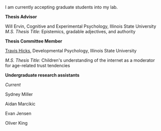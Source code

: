 I am currently accepting graduate students into my lab. 


**Thesis Advisor**

Will Ervin, Cognitive and Experimental Psychology, Illinois State University
_M.S. Thesis Title:_ Epistemics, gradable adjectives, and authority


**Thesis Committee Member**


[Travis Hicks](https://www.linkedin.com/in/travis-hicks-692519123/), Developmental Psychology, Illinois State University


_M.S. Thesis Title:_ Children's understanding of the internet as a moderator for age-related trust tendencies




**Undergraduate research assistants**

_Current_

Sydney Miller

Aidan Marcikic

Evan Jensen

Oliver King


